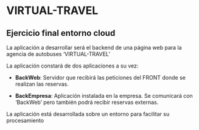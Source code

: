 # VIRTUAL-TRAVEL
## Ejercicio final entorno cloud
La aplicación a desarrollar será el backend de una página web para la agencia de autobuses
‘VIRTUAL-TRAVEL’  

La aplicación constará de dos aplicaciones a su vez:  
- **BackWeb**: Servidor que recibirá las peticiones del FRONT donde se realizan las reservas.  

- **BackEmpresa**: Aplicación instalada en la empresa. Se comunicará con ‘BackWeb’ pero también podrá recibir reservas externas. 

La aplicación está desarrollada sobre un entorno para facilitar su procesamiento
